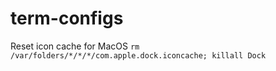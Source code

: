 # term-configs

Reset icon cache for MacOS
`rm /var/folders/*/*/*/com.apple.dock.iconcache; killall Dock`
